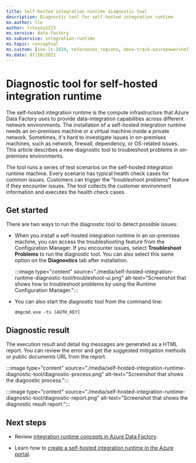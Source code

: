 ```yaml
---
title: Self-hosted integration runtime diagnostic tool
description: Diagnostic tool for self-hosted integration runtime
ms.author: lle
author: lrtoyou1223
ms.service: data-factory
ms.subservice: integration-runtime
ms.topic: conceptual
ms.custom: [seo-lt-2019, references_regions, devx-track-azurepowershell]
ms.date: 07/28/2021
---
```


# Diagnostic tool for self-hosted integration runtime
The self-hosted integration runtime is the compute infrastructure that Azure Data Factory uses to provide data-integration capabilities across different network environments. The installation of a self-hosted integration runtime needs an on-premises machine or a virtual machine inside a private network. Sometimes, it's hard to investigate issues in on-premises machines, such as network, firewall, dependency, or OS-related issues. This article describes a new diagnostic tool to troubleshoot problems in on-premises environments.

The tool runs a series of test scenarios on the self-hosted integration runtime machine. Every scenario has typical health check cases for common issues. Customers can trigger the "troubleshoot problems" feature if they encounter issues. The tool collects the customer environment information and executes the health check cases. 

## Get started 
There are two ways to run the diagnostic tool to detect possible issues:

- When you install a self-hosted integration runtime in an on-premises machine, you can access the troubleshooting feature from the Configuration Manager. If you encounter issues, select **Troubleshoot Problems** to run the diagnostic tool. You can also select this same option on the **Diagnostics** tab after installation.

   :::image type="content" source="./media/self-hosted-integration-runtime-diagnostic-tool/troubleshoot-ui.png" alt-text="Screenshot that shows how to troubleshoot problems by using the Runtime Configuration Manager.":::
   
- You can also start the diagnostic tool from the command line:

   ```console
   dmgcmd.exe -ts [AUTH_KEY]
   ```

## Diagnostic result
The execution result and detail log messages are generated as a HTML report. You can review the error and get the suggested mitigation methods or public documents URL from the report.

:::image type="content" source="./media/self-hosted-integration-runtime-diagnostic-tool/diagnostic-process.png" alt-text="Screenshot that shows the diagnostic process.":::

:::image type="content" source="./media/self-hosted-integration-runtime-diagnostic-tool/diagnostic-report.png" alt-text="Screenshot that shows the diagnostic result report.":::

## Next steps

- Review [integration runtime concepts in Azure Data Factory](./concepts-integration-runtime.md).

- Learn how to [create a self-hosted integration runtime in the Azure portal](./create-self-hosted-integration-runtime.md).
